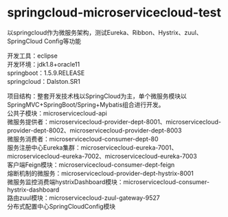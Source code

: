 # springcloud-microservicecloud-test
以springcloud作为微服务架构，测试Eureka、Ribbon、Hystrix、zuul、SpringCloud Config等功能

开发工具：eclipse  
开发环境：jdk1.8+oracle11<br />
         springboot：1.5.9.RELEASE<br />
         springcloud：Dalston.SR1<br />
         
项目结构：整套开发技术栈以SpringCloud为主，单个微服务模块以SpringMVC+SpringBoot/Spring+Mybatis组合进行开发。<br />
      公共子模块：microservicecloud-api<br />
      微服务提供者：microservicecloud-provider-dept-8001、microservicecloud-provider-dept-8002、microservicecloud-provider-dept-8003<br />
      微服务消费者：microservicecloud-consumer-dept-80<br />
      服务注册中心Eureka集群：microservicecloud-eureka-7001、microservicecloud-eureka-7002、microservicecloud-eureka-7003<br />
      客户端Feign模块：microservicecloud-consumer-dept-feign<br />
      熔断机制的微服务：microservicecloud-provider-dept-hystrix-8001<br />
      微服务监控消费端hystrixDashboard模块：microservicecloud-consumer-hystrix-dashboard<br />
      路由zuul模块：microservicecloud-zuul-gateway-9527<br />
      分布式配置中心SpringCloudConfig模块<br />
